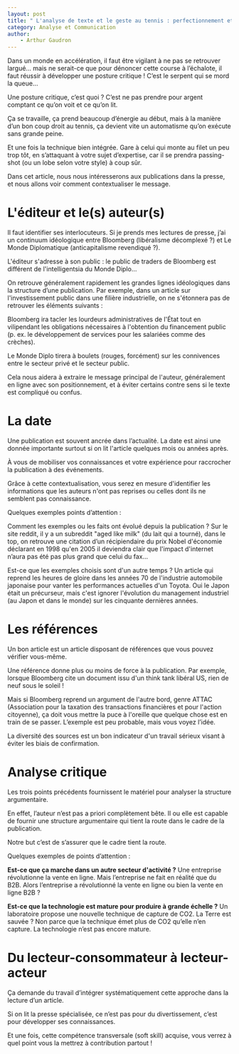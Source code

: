 ```yaml
---
layout: post
title: " L'analyse de texte et le geste au tennis : perfectionnement et automatisme "
category: Analyse et Communication
author: 
    - Arthur Gaudron
---
```


Dans un monde en accélération, il faut être vigilant à ne pas se retrouver largué… mais ne serait-ce que pour dénoncer cette course à l’échalote, il faut réussir à développer une posture critique ! C’est le serpent qui se mord la queue…

Une posture critique, c’est quoi ? C’est ne pas prendre pour argent comptant ce qu’on voit et ce qu’on lit.

Ça se travaille, ça prend beaucoup d’énergie au début, mais à la manière d’un bon coup droit au tennis, ça devient vite un automatisme qu’on exécute sans grande peine.

Et une fois la technique bien intégrée. Gare à celui qui monte au filet un peu trop tôt, en s’attaquant à votre sujet d’expertise, car il se prendra passing-shot (ou un lobe selon votre style) à coup sûr.

Dans cet article, nous nous intéresserons aux publications dans la presse, et nous allons voir comment contextualiser le message.

# L'éditeur et le(s) auteur(s)

Il faut identifier ses interlocuteurs. Si je prends mes lectures de presse, j’ai un continuum idéologique entre Bloomberg (libéralisme décomplexé ?) et Le Monde Diplomatique (anticapitalisme revendiqué ?).

L'éditeur s'adresse à son public : le public de traders de Bloomberg est différent de l'intelligentsia du Monde Diplo...

On retrouve généralement rapidement les grandes lignes idéologiques dans la structure d’une publication. Par exemple, dans un article sur l'investissement public dans une filière industrielle, on ne s'étonnera pas de retrouver les éléments suivants :

Bloomberg ira tacler les lourdeurs administratives de l'État tout en vilipendant les obligations nécessaires à l'obtention du financement public (p. ex. le développement de services pour les salariées comme des crèches).

Le Monde Diplo tirera à boulets (rouges, forcément) sur les connivences entre le secteur privé et le secteur public.

Cela nous aidera à extraire le message principal de l'auteur, généralement en ligne avec son positionnement, et à éviter certains contre sens si le texte est compliqué ou confus.

# La date

Une publication est souvent ancrée dans l’actualité. La date est ainsi une donnée importante surtout si on lit l'article quelques mois ou années après.

À vous de mobiliser vos connaissances et votre expérience pour raccrocher la publication à des événements.

Grâce à cette contextualisation, vous serez en mesure d'identifier les informations que les auteurs n'ont pas reprises ou celles dont ils ne semblent pas connaissance.


Quelques exemples points d’attention :

Comment les exemples ou les faits ont évolué depuis la publication ? Sur le site reddit, il y a un subreddit "aged like milk" (du lait qui a tourné), dans le top, on retrouve une citation d’un récipiendaire du prix Nobel d'économie déclarant en 1998 qu'en 2005 il deviendra clair que l'impact d'internet n’aura pas été pas plus grand que celui du fax...

Est-ce que les exemples choisis sont d'un autre temps ? Un article qui reprend les heures de gloire dans les années 70 de l'industrie automobile japonaise pour vanter les performances actuelles d'un Toyota. Oui le Japon était un précurseur, mais c'est ignorer l'évolution du management industriel (au Japon et dans le monde) sur les cinquante dernières années.


# Les références

Un bon article est un article disposant de références que vous pouvez vérifier vous-même.

Une référence donne plus ou moins de force à la publication. Par exemple, lorsque Bloomberg cite un document issu d'un think tank libéral US, rien de neuf sous le soleil !

Mais si Bloomberg reprend un argument de l'autre bord, genre ATTAC (Association pour la taxation des transactions financières et pour l'action citoyenne), ça doit vous mettre la puce à l'oreille que quelque chose est en train de se passer. L’exemple est peu probable, mais vous voyez l’idée.

La diversité des sources est un bon indicateur d'un travail sérieux visant à éviter les biais de confirmation.

# Analyse critique

Les trois points précédents fournissent le matériel pour analyser la structure argumentaire.

En effet, l’auteur n’est pas a priori complètement bête. Il ou elle est capable de fournir une structure argumentaire qui tient la route dans le cadre de la publication.

Notre but c’est de s’assurer que le cadre tient la route.


Quelques exemples de points d’attention :

**Est-ce que ça marche dans un autre secteur d'activité ?** Une entreprise révolutionne la vente en ligne. Mais l’entreprise ne fait en réalité que du B2B. Alors l’entreprise a révolutionné la vente en ligne ou bien la vente en ligne B2B ?

**Est-ce que la technologie est mature pour produire à grande échelle ?** Un laboratoire propose une nouvelle technique de capture de CO2. La Terre est sauvée ? Non parce que la technique émet plus de CO2 qu’elle n’en capture. La technologie n’est pas encore mature.


# Du lecteur-consommateur à lecteur-acteur

Ça demande du travail d’intégrer systématiquement cette approche dans la lecture d’un article.

Si on lit la presse spécialisée, ce n’est pas pour du divertissement, c’est pour développer ses connaissances.

Et une fois, cette compétence transversale (soft skill) acquise, vous verrez à quel point vous la mettrez à contribution partout !
